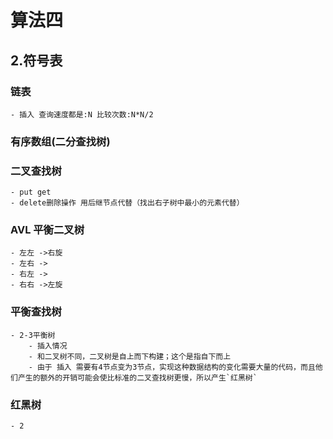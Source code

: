 # 算法四

## 2.符号表 

### 链表
    - 插入 查询速度都是:N 比较次数:N*N/2

### 有序数组(二分查找树)
### 二叉查找树
    - put get 
    - delete删除操作 用后继节点代替（找出右子树中最小的元素代替）
### AVL 平衡二叉树
    - 左左 ->右旋
    - 左右 ->
    - 右左 ->
    - 右右 ->左旋
### 平衡查找树
    - 2-3平衡树
        - 插入情况
        - 和二叉树不同，二叉树是自上而下构建；这个是指自下而上
        - 由于 插入 需要有4节点变为3节点，实现这种数据结构的变化需要大量的代码，而且他们产生的额外的开销可能会使比标准的二叉查找树更慢，所以产生`红黑树`
### 红黑树
    - 2